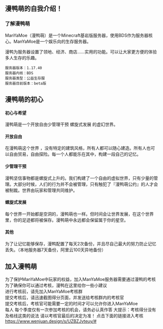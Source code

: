 ## 漫鸭萌的自我介绍！

### 了解漫鸭萌

ManYaMoe（漫鸭萌）是一个Minecraft基岩版服务器，使用BDS作为服务器核心。ManYaMoe是一个娱乐向的生存服务器。

漫鸭为服务器设置了领地、经济、商店......实用的功能。可以让大家更方便的体验多人生存的乐趣。

```
服务器版本：1.17.40
服务器内核：BDS
服务器类型：公益生存服
服务器目前版本：beta版
```

## 漫鸭萌的初心


#### 初心与希望

漫鸭萌是一个开放自由少管理干预 螺旋式发展 的虚幻世界。

#### 开放自由

在漫鸭萌这个世界 ，没有特定的建筑风格，所有人都可以随心建造。所有人也可以自由贸易，自由探险。每一个人都能乐在其中，构建一段自己的记忆。

#### 少管理干预

漫鸭坚信事物都是螺旋式上升的。我们构建了一个自由的虚拟世界，只有少量的管理。大部分时候，人们的行为并不会被管理，只有触犯了『漫鸭萌公约』的人才会被制裁。世界由玩家和管理共同维护。

#### 螺旋式发展

每个世界一开始都是空洞的，漫鸭萌也一样。但时间会让世界发展，在这个世界里，你的足迹都将被保存。漫鸭萌中永远都会保留属于你的星空。

#### 其他

为了让记忆能够保存，漫鸭配置了每天2次备份，并且尽自己最大的努力防止记忆丢失。（本地服务器7天备份，阿里云100天异地备份）


## 加入漫鸭萌


为了保护ManYaMoe中玩家的权益，加入ManYaMoe服务器需要通过漫鸭的考核 
为了确保你可以通过考核，漫鸭在这里给你一些小建议      
进行考核前，请先加入ManYaMoe考核群     
提交考核后，请迅速截图得分页面，并发送给考核群内的考核官     
提交考核后，考核官可能需要一定的时间才可以允许你进入ManYaMoe     
每人 每个季度仅有一次参加考核的机会，请务必认真作答 
大提示：考核得分没有及格线这类的说法 请以考核官最后的决定为准！
点击下面的链接进入考核
https://www.wenjuan.design/s/UZBZJvteuy/#
